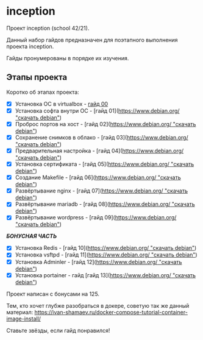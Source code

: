 # inception

Проект inception (school 42/21).

Данный набор гайдов предназначен для поэтапного выполнения проекта inception.

Гайды пронумерованы в порядке их изучения. 

## Этапы проекта

Коротко об этапах проекта:

- [X] Установка ОС в virtualbox - [гайд 00](https://github.com/codesshaman/inception/blob/main/00_INSTALL_SYSTEM.md "Установка ОС в virtualbox")
- [X] Установка софта внутри ОС - [гайд 01]([https://www.debian.org/ "скачать debian"](https://github.com/codesshaman/inception/blob/main/00_INSTALL_SYSTEM.md))
- [X] Проброс портов на хост - [гайд 02]([https://www.debian.org/ "скачать debian"](https://github.com/codesshaman/inception/blob/main/00_INSTALL_SYSTEM.md))
- [X] Сохранение снимков в облако - [гайд 03]([https://www.debian.org/ "скачать debian"](https://github.com/codesshaman/inception/blob/main/00_INSTALL_SYSTEM.md))
- [X] Предварительная настройка - [гайд 04]([https://www.debian.org/ "скачать debian"](https://github.com/codesshaman/inception/blob/main/00_INSTALL_SYSTEM.md))
- [X] Установка сертификата - [гайд 05]([https://www.debian.org/ "скачать debian"](https://github.com/codesshaman/inception/blob/main/00_INSTALL_SYSTEM.md))
- [X] Создание Makefile - [гайд 06]([https://www.debian.org/ "скачать debian"](https://github.com/codesshaman/inception/blob/main/00_INSTALL_SYSTEM.md))
- [X] Развёртывание nginx - [гайд 07]([https://www.debian.org/ "скачать debian"](https://github.com/codesshaman/inception/blob/main/00_INSTALL_SYSTEM.md))
- [X] Развёртывание mariadb - [гайд 08]([https://www.debian.org/ "скачать debian"](https://github.com/codesshaman/inception/blob/main/00_INSTALL_SYSTEM.md))
- [X] Развёртывание wordpress - [гайд 09]([https://www.debian.org/ "скачать debian"](https://github.com/codesshaman/inception/blob/main/00_INSTALL_SYSTEM.md))

***БОНУСНАЯ ЧАСТЬ***

- [X] Установка Redis - [гайд 10]([https://www.debian.org/ "скачать debian"](https://github.com/codesshaman/inception/blob/main/00_INSTALL_SYSTEM.md))
- [X] Установка vsftpd - [гайд 11]([https://www.debian.org/ "скачать debian"](https://github.com/codesshaman/inception/blob/main/00_INSTALL_SYSTEM.md))
- [X] Установка Adminler - [гайд 12]([https://www.debian.org/ "скачать debian"](https://github.com/codesshaman/inception/blob/main/00_INSTALL_SYSTEM.md))
- [X] Установка portainer - гайд [гайд 13]([https://www.debian.org/ "скачать debian"](https://github.com/codesshaman/inception/blob/main/00_INSTALL_SYSTEM.md))

Проект написан с бонусами на 125.

Тем, кто хочет глубже разобраться в докере, советую так же данный материал: https://ivan-shamaev.ru/docker-compose-tutorial-container-image-install/

Ставьте звёзды, если гайд понравился!
